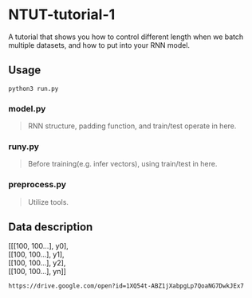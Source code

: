 # NTUT-tutorial-1
A tutorial that shows you how to control different length when we batch multiple datasets, and how to put into your RNN  model.
## Usage
```
python3 run.py
```
### model.py
> RNN structure, padding function, and train/test operate in here.
### runy.py
> Before training(e.g. infer vectors), using train/test in here.
### preprocess.py
> Utilize tools.
## Data description

[[[100, 100...], y0],  
 [[100, 100...], y1],  
 [[100, 100...], y2],  
 [[100, 100...], yn]]  
 
```Because of data is too large, so I push to Google Drive.  
https://drive.google.com/open?id=1XQ54t-ABZ1jXabpgLp7QoaNG7DwkJEx7
```
 
